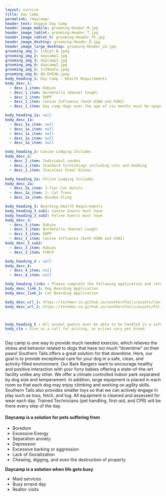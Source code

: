 ```yaml
---
layout: service
title: Day Camp
permalink: /daycamp/
header_text: Doggie Day Camp
header_image_mobile: grooming-Header_M.jpg
header_image_tablet: grooming-Header_T.jpg
header_image_tablet_h: grooming-Header_Th.jpg
header_image_desktop: grooming-Header_D.jpg
header_image_large_desktop: grooming-Header_LD.jpg
grooming_img_1: ct6cp7_B.jpeg
grooming_img_2: daycamp1.jpg
grooming_img_3: daycamp3.jpg
grooming_img_4: daycamp2.jpg
grooming_img_5: Isf8owCw.jpeg
grooming_img_6: QG-DYE4A.jpeg
body_heading_1: Day Camp – Health Requirements
body_desc_1:
  - desc_1_item: Rabies
  - desc_1_item: Bordetella (Kennel Cough)
  - desc_1_item: DHPP
  - desc_1_item: Canine Influenza (both H3N8 and H3N2)
  - desc_1_item: Day camp dogs over the age of six months must be spayed or neutered. Documentation for these procedures must be included with the day camp application.

body_heading_1a: null 
body_desc_1a:
  - desc_1a_item: null
  - desc_1a_item: null
  - desc_1a_item: null
  - desc_1a_item: null
  - desc_1a_item: null

body_heading_2: Canine Lodging Includes
body_desc_2:
  - desc_2_item: Individual condos
  - desc_2_item: Standard furnishings including cots and bedding
  - desc_2_item: Stainless Steel Dishes

body_heading_2a: Feline Lodging Includes
body_desc_2a:
  - desc_2a_item: 3-Tier Cat Hotels
  - desc_2a_item: 2- Cat Trees
  - desc_2a_item: Window Sling

body_heading_3: Boarding Health Requirements
body_heading_3_sub1: Canine Guests must have
body_heading_3_sub2: Feline Guests must have
body_desc_3:
  - desc_3_item: Rabies
  - desc_3_item: Bordetella (Kennel Cough)
  - desc_3_item: DHPP
  - desc_3_item: Canine Influenza (both H3N8 and H3N2)
body_desc_3_sub2:
  - desc_3_item: Rabies
  - desc_3_item: FVRCP

body_heading_4 : null
body_desc_4:
  - desc_4_item: null
  - desc_4_item: null

body_heading_links : Please complete the following application and return prior to boarding
body_desc_link_1: Dog Boarding Application
body_desc_link_2: Cat Boarding Application

body_desc_url_1: https://techmex-io.github.io/southernTails/assets/CanineBoardingApplication.pdf
body_desc_url_2: https://techmex-io.github.io/southernTails/assets/FelineBoardingApplication.pdf



body_heading_5 : All animal guests must be able to be handled in a safe, and loving manner, therefore we cannot permit overtly-aggressive animals.
body_cta : Give us a call for pricing, as prices vary per breed.
---
```

Day camp is one way to provide much needed exercise, which relieves the stress and behavior related to dogs that have too much “downtime” on their paws! Southern Tails offers a great solution for that downtime. Here, our goal is to provide exceptional care for your dog in a safe, clean, and activity-filled environment. Our Bark Rangers want to encourage healthy and positive interaction with your furry babies offering a state-of-the-art facility unlike any other. We offer a climate controlled indoor park separated by dog size and temperament. In addition, large equipment is placed in each room so that each dog may enjoy climbing and working on agility skills. Southern Tails also provides smaller toys so that we can actively engage in play such as toss, fetch, and tug. All equipment is cleaned and assessed for wear each day. Trained Technicians (pet handling, first-aid, and CPR) will be there every step of the day.

#### Daycamp is a solution for pets suffering from
 - Boredom
 - Excessive Energy
 - Separation anxiety
 - Depression
 - Excessive barking or aggression
 - Lack of Socialization
 - Chewing, digging, and even the destruction of property

__Daycamp is a solution when life gets busy__
 - Maid services
 - Busy errand day
 - Realtor visits


